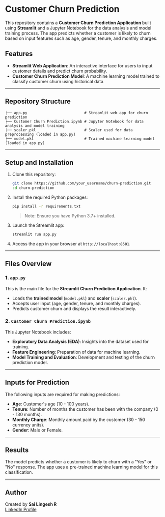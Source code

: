 # Customer Churn Prediction

This repository contains a **Customer Churn Prediction Application** built using **Streamlit** and a Jupyter Notebook for the data analysis and model training process. The app predicts whether a customer is likely to churn based on input features such as age, gender, tenure, and monthly charges.

## Features

- **Streamlit Web Application**: An interactive interface for users to input customer details and predict churn probability.
- **Customer Churn Prediction Model**: A machine learning model trained to classify customer churn using historical data.

---

## Repository Structure

```
├── app.py                          # Streamlit web app for churn prediction
├── Customer Churn Prediction.ipynb # Jupyter Notebook for data analysis and model training
├── scaler.pkl                      # Scaler used for data preprocessing (loaded in app.py)
├── model.pkl                       # Trained machine learning model (loaded in app.py)
```

---

## Setup and Installation

1. Clone this repository:
   ```bash
   git clone https://github.com/your_username/churn-prediction.git
   cd churn-prediction
   ```

2. Install the required Python packages:
   ```bash
   pip install -r requirements.txt
   ```

   > Note: Ensure you have Python 3.7+ installed.

3. Launch the Streamlit app:
   ```bash
   streamlit run app.py
   ```

4. Access the app in your browser at `http://localhost:8501`.

---

## Files Overview

### 1. `app.py`

This is the main file for the **Streamlit Churn Prediction Application**. It:

- Loads the **trained model** (`model.pkl`) and **scaler** (`scaler.pkl`).
- Accepts user input (age, gender, tenure, and monthly charges).
- Predicts customer churn and displays the result interactively.

### 2. `Customer Churn Prediction.ipynb`

This Jupyter Notebook includes:

- **Exploratory Data Analysis (EDA)**: Insights into the dataset used for training.
- **Feature Engineering**: Preparation of data for machine learning.
- **Model Training and Evaluation**: Development and testing of the churn prediction model.

---

## Inputs for Prediction

The following inputs are required for making predictions:

- **Age**: Customer's age (10 - 100 years).
- **Tenure**: Number of months the customer has been with the company (0 - 130 months).
- **Monthly Charge**: Monthly amount paid by the customer (30 - 150 currency units).
- **Gender**: Male or Female.

---

## Results

The model predicts whether a customer is likely to churn with a "Yes" or "No" response. The app uses a pre-trained machine learning model for this classification.

---

## Author

Created by **Sai Lingesh R**  
[LinkedIn Profile](https://www.linkedin.com/in/sai-lingesh)

